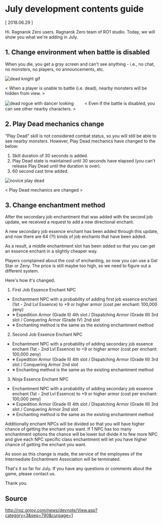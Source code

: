 # July development contents guide

[ 2018.06.29 ]

Hi. Ragnarok Zero users. Ragnarok Zero team of RO1 studio. Today, we will show you what we're adding in July.

## 1. Change environment when battle is disabled

When you die, you get a gray screen and can't see anything - i.e., no chat, no monsters, no players, no announcements, etc.

![dead knight gif](http://imgc.gnjoy.com/ufile/common/2018/06/29/043528_bwAn1X98.gif)

< When a player is unable to battle (i.e. dead), nearby monsters will be hidden from view. >

![dead rogue with dancer looking](http://imgc.gnjoy.com/ufile/common/2018/06/29/043547_F3i5SXFO.png)
　　
< Even if the battle is disabled, you can see other nearby characters. >

## 2. Play Dead mechanics change

"Play Dead" skill is not considered combat status, so you will still be able to see nearby monsters. However, Play Dead mechanics have changed to the below:

1) Skill duration of 30 seconds is added.
2) Play Dead state is maintained until 30 seconds have elapsed (you can't release Play Dead until the duration is over).
3) 60 second cast time added.

![novice play dead](http://imgc.gnjoy.com/ufile/common/2018/06/29/043556_sVOFbMtu.png)

< Play Dead mechanics are changed >

## 3. Change enchantment method

After the secondary job enchantment that was added with the second job update, we received a request to add a new directional enchant.

A new secondary job essence enchant has been added through this update, and now there are 64 (?!) kinds of job enchants that have been added.

As a result, a middle enchantment slot has been added so that you can get an essence enchant in a slightly cheaper way.

Players complained about the cost of enchanting, so now you can use a Gel Star or Zeny. The price is still maybe too high, so we need to figure out a different system.

Here's how it's changed.

1) First Job Essence Enchant NPC
  * Enchantment NPC with a probability of adding first job essence enchant (1st - 2nd Lvl Essence) to +9 or higher armor (cost per enchant: 100,000 zeny)
  * ※ Expedition Armor (Grade II) 4th slot / Dispatching Armor (Grade III) 3rd slot / Conquering Armor (Grade IV) 2nd slot
  * ※ Enchanting method is the same as the existing enchantment method

2) Second Job Essence Enchant NPC
  * Enchantment NPC with a probability of adding secondary job essence enchant (1st - 2nd Lvl Essence) to +9 or higher armor (cost per enchant: 100,000 zeny)
  * ※ Expedition Armor (Grade II) 4th slot / Dispatching Armor (Grade III) 3rd slot / Conquering Armor 2nd slot
  * ※ Enchanting method is the same as the existing enchantment method

3) Ninja Essence Enchant NPC
  * Enchantment NPC with a probability of adding secondary job essence enchant (1st - 2nd Lvl Essence) to +9 or higher armor (cost per enchant: 100,000 zeny)
  * ※ Expedition Armor (Grade II) 4th slot / Dispatching Armor (Grade III) 3rd slot / Conquering Armor 2nd slot
  * ※ Enchanting method is the same as the existing enchantment method

Additionally enchant NPCs will be divided so that you will have higher chance of getting the enchant you want. If 1 NPC has too many enchantment options the chance will be lower but divide it to few more NPC and give each NPC specific class enchantment will let you have higher chance of getting the enchant you want.

As soon as this change is made, the service of the employees of the Intermediate Enchantment Association will be terminated.

That's it so far for July. If you have any questions or comments about the game, please contact us.

Thank you.

## Source

http://roz.gnjoy.com/news/devnote/View.asp?category=3&seq=790&curpage=1